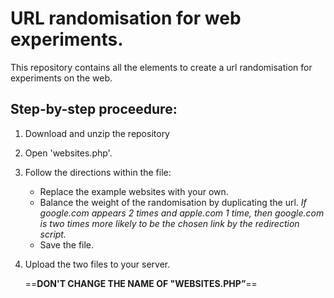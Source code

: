 # URL randomisation for web experiments.
This repository contains all the elements to create a url randomisation for experiments on the web.

## Step-by-step proceedure: 
1. Download and unzip the repository
2. Open 'websites.php'.
3. Follow the directions within the file:
	* Replace the example websites with your own.
	* Balance the weight of the randomisation by duplicating the url. *If google.com appears 2 times and apple.com 1 time, then google.com is two times more likely to be the chosen link by the redirection script.*
	* Save the file.

4. Upload the two files to your server.

	==**DON'T CHANGE THE NAME OF "WEBSITES.PHP”**==